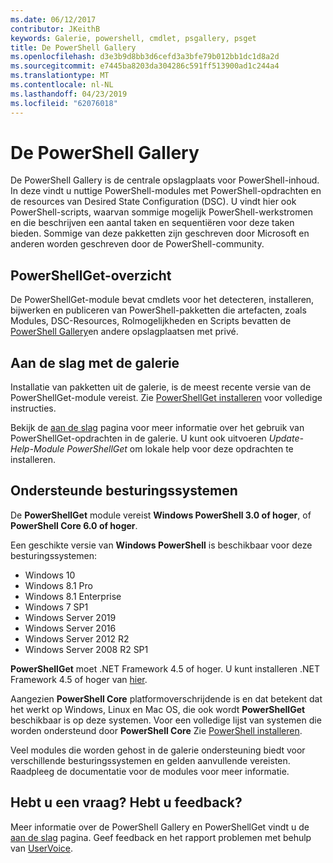 ```yaml
---
ms.date: 06/12/2017
contributor: JKeithB
keywords: Galerie, powershell, cmdlet, psgallery, psget
title: De PowerShell Gallery
ms.openlocfilehash: d3e3b9d8bb3d6cefd3a3bfe79b012bb1dc1d8a2d
ms.sourcegitcommit: e7445ba8203da304286c591ff513900ad1c244a4
ms.translationtype: MT
ms.contentlocale: nl-NL
ms.lasthandoff: 04/23/2019
ms.locfileid: "62076018"
---
```

# <a name="the-powershell-gallery"></a>De PowerShell Gallery

De PowerShell Gallery is de centrale opslagplaats voor PowerShell-inhoud. In deze vindt u nuttige PowerShell-modules met PowerShell-opdrachten en de resources van Desired State Configuration (DSC).
U vindt hier ook PowerShell-scripts, waarvan sommige mogelijk PowerShell-werkstromen en die beschrijven een aantal taken en sequentiëren voor deze taken bieden. Sommige van deze pakketten zijn geschreven door Microsoft en anderen worden geschreven door de PowerShell-community.

## <a name="powershellget-overview"></a>PowerShellGet-overzicht

De PowerShellGet-module bevat cmdlets voor het detecteren, installeren, bijwerken en publiceren van PowerShell-pakketten die artefacten, zoals Modules, DSC-Resources, Rolmogelijkheden en Scripts bevatten de [PowerShell Gallery](https://www.PowerShellGallery.com)en andere opslagplaatsen met privé.

## <a name="getting-started-with-the-gallery"></a>Aan de slag met de galerie

Installatie van pakketten uit de galerie, is de meest recente versie van de PowerShellGet-module vereist.
Zie [PowerShellGet installeren](installing-psget.md) voor volledige instructies.

Bekijk de [aan de slag](getting-started.md) pagina voor meer informatie over het gebruik van PowerShellGet-opdrachten in de galerie. U kunt ook uitvoeren *Update-Help-Module PowerShellGet* om lokale help voor deze opdrachten te installeren.

## <a name="supported-operating-systems"></a>Ondersteunde besturingssystemen

De **PowerShellGet** module vereist **Windows PowerShell 3.0 of hoger**, of **PowerShell Core 6.0 of hoger**.

Een geschikte versie van **Windows PowerShell** is beschikbaar voor deze besturingssystemen:

- Windows 10
- Windows 8.1 Pro
- Windows 8.1 Enterprise
- Windows 7 SP1
- Windows Server 2019
- Windows Server 2016
- Windows Server 2012 R2
- Windows Server 2008 R2 SP1

**PowerShellGet** moet .NET Framework 4.5 of hoger. U kunt installeren .NET Framework 4.5 of hoger van [hier](https://msdn.microsoft.com/library/5a4x27ek.aspx).

Aangezien **PowerShell Core** platformoverschrijdende is en dat betekent dat het werkt op Windows, Linux en Mac OS, die ook wordt **PowerShellGet** beschikbaar is op deze systemen. Voor een volledige lijst van systemen die worden ondersteund door **PowerShell Core** Zie [PowerShell installeren](/powershell/scripting/setup/installing-powershell).

Veel modules die worden gehost in de galerie ondersteuning biedt voor verschillende besturingssystemen en gelden aanvullende vereisten. Raadpleeg de documentatie voor de modules voor meer informatie.

## <a name="got-a-question-have-feedback"></a>Hebt u een vraag? Hebt u feedback?

Meer informatie over de PowerShell Gallery en PowerShellGet vindt u de [aan de slag](getting-started.md) pagina. Geef feedback en het rapport problemen met behulp van [UserVoice](http://windowsserver.uservoice.com/forums/301869-powershell).
